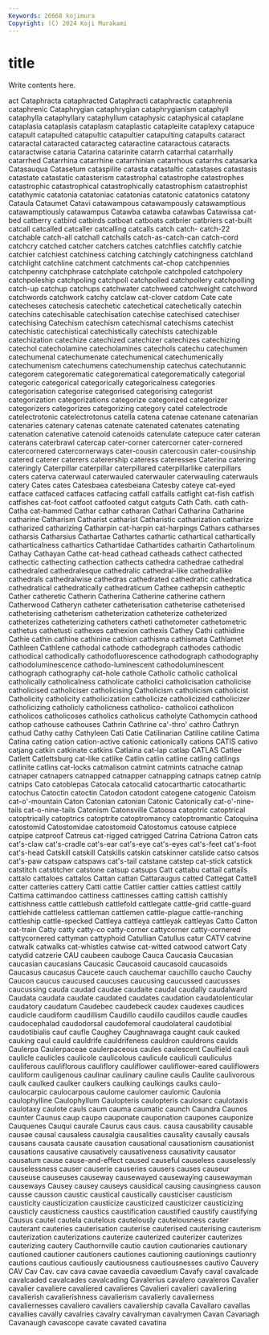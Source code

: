 ```yaml
---
Keywords: 26668 kojimura
Copyright: (C) 2024 Koji Murakami
---
```


# title

Write contents here.



act Cataphracta cataphracted Cataphracti cataphractic cataphrenia cataphrenic
Cataphrygian cataphrygian cataphrygianism cataphyll cataphylla cataphyllary cataphyllum cataphysic cataphysical cataplane
cataplasia cataplasis cataplasm cataplastic catapleiite cataplexy catapuce catapult catapulted catapultic
catapultier catapulting catapults cataract cataractal cataracted cataracteg cataractine cataractous cataracts
cataractwise cataria Catarina catarinite catarrh catarrhal catarrhally catarrhed Catarrhina catarrhine
catarrhinian catarrhous catarrhs catasarka Catasauqua Catasetum cataspilite catasta catastaltic catastases
catastasis catastate catastatic catasterism catastrophal catastrophe catastrophes catastrophic catastrophical catastrophically
catastrophism catastrophist catathymic catatonia catatoniac catatonias catatonic catatonics catatony Cataula
Cataumet Catavi catawampous catawampously catawamptious catawamptiously catawampus Catawba catawba catawbas
Catawissa cat-bed catberry catbird catbirds catboat catboats catbrier catbriers cat-built
catcall catcalled catcaller catcalling catcalls catch catch- catch-22 catchable catch-all
catchall catchalls catch-as-catch-can catch-cord catchcry catched catcher catchers catches catchflies
catchfly catchie catchier catchiest catchiness catching catchingly catchingness catchland catchlight
catchline catchment catchments cat-chop catchpennies catchpenny catchphrase catchplate catchpole catchpoled
catchpolery catchpoleship catchpoling catchpoll catchpolled catchpollery catchpolling catch-up catchup catchups
catchwater catchweed catchweight catchword catchwords catchwork catchy catclaw cat-clover catdom
Cate cate catecheses catechesis catechetic catechetical catechetically catechin catechins catechisable
catechisation catechise catechised catechiser catechising Catechism catechism catechismal catechisms catechist
catechistic catechistical catechistically catechists catechizable catechization catechize catechized catechizer catechizes
catechizing catechol catecholamine catecholamines catechols catechu catechumen catechumenal catechumenate catechumenical
catechumenically catechumenism catechumens catechumenship catechus catechutannic categorem categorematic categorematical categorematically
categorial categoric categorical categorically categoricalness categories categorisation categorise categorised categorising
categorist categorization categorizations categorize categorized categorizer categorizers categorizes categorizing category
catel catelectrode catelectrotonic catelectrotonus catella catena catenae catenane catenarian catenaries
catenary catenas catenate catenated catenates catenating catenation catenative catenoid catenoids
catenulate catepuce cater cateran caterans caterbrawl catercap cater-corner catercorner cater-cornered
catercornered catercornerways cater-cousin catercousin cater-cousinship catered caterer caterers caterership cateress
cateresses Caterina catering cateringly Caterpillar caterpillar caterpillared caterpillarlike caterpillars caters
caterva caterwaul caterwauled caterwauler caterwauling caterwauls catery Cates cates Catesbaea
catesbeiana Catesby cateye cat-eyed catface catfaced catfaces catfacing catfall catfalls
catfight cat-fish catfish catfishes cat-foot catfoot catfooted catgut catguts Cath
Cath. cath cath- Catha cat-hammed Cathar cathar catharan Cathari Catharina
Catharine catharine Catharism Catharist catharist Catharistic catharization catharize catharized catharizing
Catharpin cat-harpin cat-harpings Cathars catharses catharsis Catharsius Cathartae Cathartes cathartic
cathartical cathartically catharticalness cathartics Cathartidae Cathartides cathartin Cathartolinum Cathay Cathayan
Cathe cat-head cathead catheads cathect cathected cathectic cathecting cathection cathects
cathedra cathedrae cathedral cathedraled cathedralesque cathedralic cathedral-like cathedrallike cathedrals cathedralwise
cathedras cathedrated cathedratic cathedratica cathedratical cathedratically cathedraticum Cathee cathepsin catheptic
Cather catheretic Catherin Catherina Catherine catherine cathern Catherwood Catheryn catheter
catheterisation catheterise catheterised catheterising catheterism catheterization catheterize catheterized catheterizes catheterizing
catheters catheti cathetometer cathetometric cathetus cathetusti cathexes cathexion cathexis Cathey
Cathi cathidine Cathie cathin cathine cathinine cathion cathisma cathismata Cathlamet
Cathleen Cathlene cathodal cathode cathodegraph cathodes cathodic cathodical cathodically cathodofluorescence
cathodograph cathodography cathodoluminescence cathodo-luminescent cathodoluminescent cathograph cathography cat-hole cathole Catholic
catholic catholical catholically catholicalness catholicate catholici catholicisation catholicise catholicised catholiciser
catholicising Catholicism catholicism catholicist Catholicity catholicity catholicization catholicize catholicized catholicizer
catholicizing catholicly catholicness catholico- catholicoi catholicon catholicos catholicoses catholics catholicus
catholyte Cathomycin cathood cathop cathouse cathouses Cathrin Cathrine ca'-thro' cathro
Cathryn cathud Cathy cathy Cathyleen Cati Catie Catilinarian Catiline catiline
Catima Catina cating cation cation-active cationic cationically cations CATIS cativo
catjang catkin catkinate catkins Catlaina cat-lap catlap CATLAS Catlee Catlett
Catlettsburg cat-like catlike Catlin catlin catline catling catlings catlinite catlins
cat-locks catmalison catmint catmints catnache catnap catnaper catnapers catnapped catnapper
catnapping catnaps catnep catnip catnips Cato catoblepas Catocala catocalid catocarthartic
catocathartic catochus Catoctin catoctin Catodon catodont catogene catogenic Catoism cat-o'-mountain
Caton Catonian catonian Catonic Catonically cat-o'-nine-tails cat-o-nine-tails Catonism Catonsville Catoosa
catoptric catoptrical catoptrically catoptrics catoptrite catoptromancy catoptromantic Catoquina catostomid Catostomidae
catostomoid Catostomus catouse catpiece catpipe catproof Catreus cat-rigged catrigged Catrina
Catriona Catron cats cat's-claw cat's-cradle cat's-ear cat's-eye cat's-eyes cat's-feet cat's-foot
cat's-head Catskill catskill Catskills catskin catskinner catslide catso catsos cat's-paw
catspaw catspaws cat's-tail catstane catstep cat-stick catstick catstitch catstitcher catstone
catsup catsups Catt cattabu cattail cattails cattalo cattaloes cattalos Cattan
cattan Cattaraugus catted Cattegat Cattell catter catteries cattery Catti cattie
Cattier cattier catties cattiest cattily Cattima cattimandoo cattiness cattinesses catting
cattish cattishly cattishness cattle cattlebush cattlefold cattlegate cattle-grid cattle-guard cattlehide
cattleless cattleman cattlemen cattle-plague cattle-ranching cattleship cattle-specked Cattleya cattleya cattleyak
cattleyas Catto Catton cat-train Catty catty catty-co catty-corner cattycorner catty-cornered
cattycornered cattyman cattyphoid Catullian Catullus catur CATV catvine catwalk catwalks
cat-whistles catwise cat-witted catwood catwort Caty catydid catzerie CAU caubeen
cauboge Cauca Caucasia Caucasian caucasian caucasians Caucasic Caucasoid caucasoid caucasoids
Caucasus caucasus Caucete cauch cauchemar cauchillo caucho Cauchy Caucon caucus
caucused caucuses caucusing caucussed caucusses caucussing cauda caudad caudae caudaite
caudal caudally caudalward Caudata caudata caudate caudated caudates caudation caudatolenticular
caudatory caudatum Caudebec caudebeck caudex caudexes caudices caudicle caudiform caudillism
Caudillo caudillo caudillos caudle caudles caudocephalad caudodorsal caudofemoral caudolateral caudotibial
caudotibialis cauf caufle Caughey Caughnawaga caught cauk cauked cauking caul
cauld cauldrife cauldrifeness cauldron cauldrons caulds Caulerpa Caulerpaceae caulerpaceous caules
caulescent Caulfield cauli caulicle caulicles caulicole caulicolous caulicule cauliculi cauliculus
cauliferous cauliflorous cauliflory cauliflower cauliflower-eared cauliflowers cauliform cauligenous caulinar caulinary
cauline caulis Caulite caulivorous caulk caulked caulker caulkers caulking caulkings
caulks caulo- caulocarpic caulocarpous caulome caulomer caulomic Caulonia caulophylline Caulophyllum
Caulopteris caulopteris caulosarc caulotaxis caulotaxy caulote cauls caum cauma caumatic
caunch Caundra Caunos caunter Caunus caup caupo cauponate cauponation caupones
cauponize Cauquenes Cauqui caurale Caurus caus caus. causa causability causable
causae causal causaless causalgia causalities causality causally causals causans causata
causate causation causational causationism causationist causations causative causatively causativeness causativity
causator causatum cause cause-and-effect caused causeful causeless causelessly causelessness causer
causerie causeries causers causes causeur causeuse causeuses causeway causewayed causewaying
causewayman causeways Causey causey causeys causidical causing causingness causon causse
causson caustic caustical caustically causticiser causticism causticity causticization causticize causticized
causticizer causticizing causticly causticness caustics caustification caustified caustify caustifying Causus
cautel cautela cautelous cautelously cautelousness cauter cauterant cauteries cauterisation cauterise
cauterised cauterising cauterism cauterization cauterizations cauterize cauterized cauterizer cauterizes cauterizing
cautery Cauthornville cautio caution cautionaries cautionary cautioned cautioner cautioners cautiones
cautioning cautionings cautionry cautions cautious cautiously cautiousness cautiousnesses cautivo Cauvery
CAV Cav Cav. cav cava cavae cavaedia cavaedium Cavafy caval
cavalcade cavalcaded cavalcades cavalcading Cavalerius cavalero cavaleros Cavalier cavalier cavaliere
cavaliered cavalieres Cavalieri cavalieri cavaliering cavalierish cavalierishness cavalierism cavalierly cavalierness
cavaliernesses cavaliero cavaliers cavaliership cavalla Cavallaro cavallas cavallies cavally cavalries
cavalry cavalryman cavalrymen Cavan Cavanagh Cavanaugh cavascope cavate cavated cavatina

